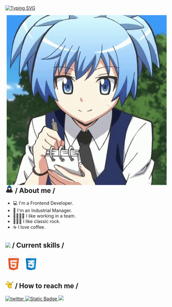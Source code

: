 <div>
  <a href="https://git.io/typing-svg"><img src="https://readme-typing-svg.demolab.com?font=Roboto+Mono&weight=999&size=40&pause=1000&color=0322B5&random=false&width=600&height=60&lines=Welcome+my+name+is+Nagisa;Software+Developer;I+like+programming" alt="Typing SVG" /></a>
  </div>

<img
    align="right"
    width="500"
    alt="Shimarin"
    src="./assets/nagisa.gif" />

  <h2>
    <picture
      ><img src="./assets/haker.gif" width="25px"
    /></picture>
    / About me /
  </h2>

  <ul>
    <li>💻 I'm a Frontend Developer.</li>
    <li>🚀 I'm an Industrial Manager.</li>
    <li>👨‍👩‍👧‍👧 I like working in a team.</li>
    <li>🤘🏽🎸 I like classic rock.</li>
    <li>☕ I love coffee.</li>
  </ul>

  <h2>
    <picture
      ><img src="./assets/monito.gif" width="25px"
    /></picture>
    / Current skills /
  </h2>

  <div>
   <img src="./assets/html.gif" width="50px" />
    <img src="./assets/css.gif" width="50px" />
  </div>

<h2>
  <picture
    ><img
      src="./assets/pikachu..gif"
      width="25px"
  /></picture>
  / How to reach me /
</h2>

<div align="left">
    <a
      href="https://twitter.com/Nagisa7227"
      target="_blank">
      <img
        src="https://img.shields.io/badge/Nagisa72-22092C?style=flat-square&logo=x"
        alt="twitter" />
    </a>
    <a
    href="https://instagram.com/nagisapwp"
    target="_blank">
      <img alt="Static Badge" src="https://img.shields.io/badge/nagisapwp-black?style=flat&logo=instagram&logoColor=%23cd486b&color=%23fccc63">
    </a>
    <a
      href="https://github.com/Nagisa27"
      target="_blank">
      <img
        src="https://img.shields.io/badge/Nagisa72-black?style=flat-square&logo=github"
        t="github" />
    </a>
    
  </div>
</div>
